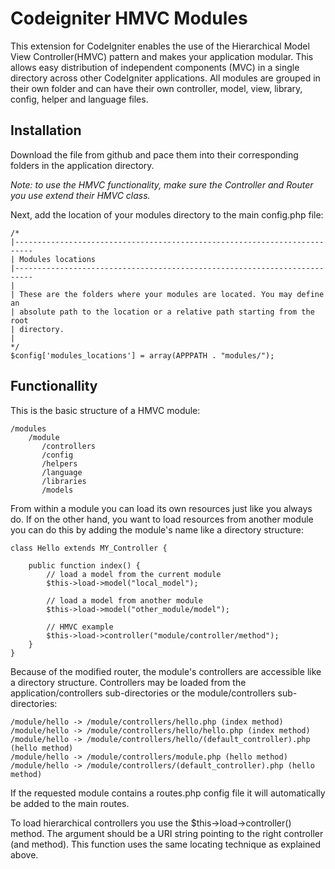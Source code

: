 Codeigniter HMVC Modules
=========================================

This extension for CodeIgniter enables the use of the Hierarchical Model View Controller(HMVC) pattern and makes your application modular. This allows easy distribution of independent components (MVC) in a single directory across other CodeIgniter applications. All modules are grouped in their own folder and can have their own controller, model, view, library, config, helper and language files.

Installation
------------

Download the file from github and pace them into their corresponding folders in the application directory.

_Note: to use the HMVC functionality, make sure the Controller and Router you use extend their HMVC class._

Next, add the location of your modules directory to the main config.php file:

	/*
	|--------------------------------------------------------------------------
	| Modules locations
	|--------------------------------------------------------------------------
	|
	| These are the folders where your modules are located. You may define an
	| absolute path to the location or a relative path starting from the root
	| directory.
	|
	*/
	$config['modules_locations'] = array(APPPATH . "modules/");

Functionallity
-------------

This is the basic structure of a HMVC module:

	/modules
	    /module
	       /controllers
	       /config
	       /helpers
	       /language
	       /libraries
	       /models
		   
From within a module you can load its own resources just like you always do. If on the other hand, you want to load resources from another module you can do this by adding the module's name like a directory structure:

	class Hello extends MY_Controller {
		
		public function index() {
			// load a model from the current module
			$this->load->model("local_model");
			
			// load a model from another module
			$this->load->model("other_module/model");

			// HMVC example
			$this->load->controller("module/controller/method");
		}
	}
	
Because of the modified router, the module's controllers are accessible like a directory structure. Controllers may be loaded from the application/controllers sub-directories or the module/controllers sub-directories:

	/module/hello -> /module/controllers/hello.php (index method)
	/module/hello -> /module/controllers/hello/hello.php (index method)
	/module/hello -> /module/controllers/hello/(default_controller).php (hello method)
	/module/hello -> /module/controllers/module.php (hello method)
	/module/hello -> /module/controllers/(default_controller).php (hello method)
	
If the requested module contains a routes.php config file it will automatically be added to the main routes.

To load hierarchical controllers you use the $this->load->controller() method. The argument should be a URI string pointing to the right controller (and method). This function uses the same locating technique as explained above.